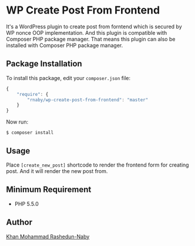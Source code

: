 # WP Create Post From Frontend
It's a WordPress plugin to create post from forntend which is secured by WP nonce OOP implementation. And this plugin is compatible with Composer PHP package manager. That means this plugin can also be installed with Composer PHP package manager.

## Package Installation

To install this package, edit your `composer.json` file:

```js
{
    "require": {
        "rnaby/wp-create-post-from-frontend": "master"
    }
}
```

Now run:

`$ composer install`

## Usage

Place `[create_new_post]` shortcode to render the frontend form for creating post. And it will render the new post from.

## Minimum Requirement
 - PHP 5.5.0
 ## Author
 [Khan Mohammad Rashedun-Naby](http://rnaby.github.io)

